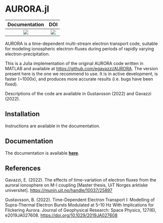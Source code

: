 # AURORA.jl

| **Documentation**                 | **DOI**                 |
|:---------------------------------:|:-----------------------:|
| [![][docs-dev-img]][docs-dev-url] | [![][doi-img]][doi-url] |

AURORA is a time-dependent multi-stream electron transport code, suitable for modeling ionospheric electron-fluxes during periods of rapidly varying electron-precipitation.


This is a Julia implementation of the original AURORA code written in MATLAB and available at https://github.com/egavazzi/AURORA. The version present here is the one we recommend to use. It is in active development, is faster (~1000x), and produces more accurate results (i.e. bugs have been fixed).

Descriptions of the code are available in Gustavsson (2022) and Gavazzi (2022).

## Installation
Instructions are available in the documentation.

## Documentation
The documentation is available [**here**](https://egavazzi.github.io/AURORA.jl/dev/).

## References
Gavazzi, E. (2022). The effects of time-variation of electron fluxes from the auroral ionosphere on M-I coupling [Master thesis, UiT Norges arktiske universitet]. https://munin.uit.no/handle/10037/25897

Gustavsson, B. (2022). Time-Dependent Electron Transport I: Modelling of Supra-Thermal Electron Bursts Modulated at 5–10 Hz With Implications for Flickering Aurora. Journal of Geophysical Research: Space Physics, 127(6), e2019JA027608. https://doi.org/10.1029/2019JA027608




[docs-dev-img]: https://img.shields.io/badge/docs-dev-blue.svg
[docs-dev-url]: https://egavazzi.github.io/AURORA.jl/dev/
[doi-img]: https://zenodo.org/badge/DOI/10.5281/zenodo.11238620.svg
[doi-url]: https://doi.org/10.5281/zenodo.11238620

